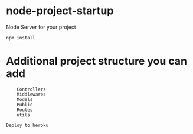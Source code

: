 # node-project-startup
Node Server for your project

```
npm install 

```


# Additional project structure you can add
```
    Controllers
    Middlewares
    Models
    Public
    Routes
    utils
```

```
Deploy to heroku 
```